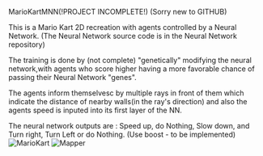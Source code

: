 
MarioKartMNN(!PROJECT INCOMPLETE!)
(Sorry new to GITHUB)

This is a Mario Kart 2D recreation with agents controlled by a Neural Network. (The Neural Network source code is in the Neural Network repository)

The training is done by (not complete) "genetically" modifying the neural network,with agents who score higher having a more favorable chance of passing their Neural Network "genes".

The agents inform themselvesc by multiple rays in front of them which indicate the distance of nearby walls(in the ray's direction) and also the agents speed is inputed into its first layer of the NN.

The neural network outputs are : Speed up, do Nothing, Slow down, and Turn right, Turn Left or do Nothing. (Use boost - to be implemented)
![MarioKart](https://user-images.githubusercontent.com/86021222/127756509-3e7de4be-a002-45e4-8bde-c3eba5354b0d.png)
![Mapper](https://user-images.githubusercontent.com/86021222/127756510-bc6c840b-ef38-4778-9ad5-c95e705a71c0.png)
